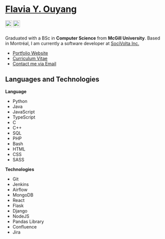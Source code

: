 <h1><a href="https://www.flaviaouyang.com/">Flavia Y. Ouyang</a></h1>

<a href="https://twitter.com/FlaviaOuyang">
  <img align="left" alt="Flavia Ouyang | Twitter" width="22px" src="https://raw.githubusercontent.com/peterthehan/peterthehan/master/assets/twitter.svg" />
</a>
<a href="https://www.linkedin.com/in/flavia-ouyang/">
  <img align="left" alt="Flavia's LinkedIN" width="22px" src="https://raw.githubusercontent.com/peterthehan/peterthehan/master/assets/linkedin.svg" />
</a>
<br /><br />

Graduated with a BSc in **Computer Science** from **McGill University**. Based in Montréal, I am currently a software developer at <a href="http://www.socivolta.com">SociVolta Inc.</a>
  - <a href="https://flaviaouyang.github.io/portfolio-site/">Portfolio Website</a>
  - <a href="https://github.com/flaviaouyang/portfolio-site/blob/master/Flavia_Ouyang_CV.pdf">Curriculum Vitae</a>
  - <a href="mailto:hello@flaviaouyang.com">Contact me via Email</a>


<h2>Languages and Technologies</h2>

**Language**

- Python
- Java
- JavaScript
- TypeScript
- C
- C++
- SQL
- PHP
- Bash
- HTML
- CSS
- SASS

**Technologies**

- Git
- Jenkins
- Airflow
- MongoDB
- React
- Flask
- Django
- NodeJS
- Pandas Library
- Confluence
- Jira
